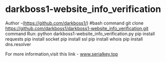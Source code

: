 # darkboss1-website_info_verification
Author -(https://github.com/darkboss1/)
#bash
command 
git clone https://github.com/darkboss1/darkboss1-website_info_verification.git
command Run: python darkboss1-website_info_verification.py
pip install requests
pip install socket
pip install ssl
pip install whois
pip install dns.resolver



For more information,visit this link - www.serialkey.top
